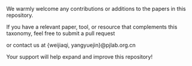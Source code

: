 We warmly welcome any contributions or additions to the papers in this repository.

If you have a relevant paper, tool, or resource that complements this taxonomy, feel free to submit a pull request

or contact us at {weijiaqi, yangyuejin}@pjlab.org.cn

Your support will help expand and improve this repository!
